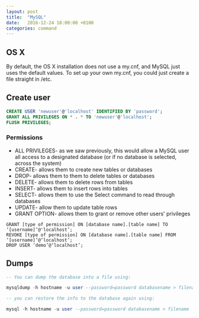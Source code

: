 ```yaml
---
layout: post
title:  "MySQL"
date:   2016-12-24 18:00:00 +0100
categories: command
---
```


## OS X

By default, the OS X installation does not use a my.cnf, and MySQL just uses the default values. To set up your own my.cnf, you could just create a file straight in /etc.

## Create user

```sql
CREATE USER 'newuser'@'localhost' IDENTIFIED BY 'password';
GRANT ALL PRIVILEGES ON * . * TO 'newuser'@'localhost';
FLUSH PRIVILEGES;
```

### Permissions

- ALL PRIVILEGES- as we saw previously, this would allow a MySQL user all access to a designated database (or if no database is selected, across the system)
- CREATE- allows them to create new tables or databases
- DROP- allows them to them to delete tables or databases
- DELETE- allows them to delete rows from tables
- INSERT- allows them to insert rows into tables
- SELECT- allows them to use the Select command to read through databases
- UPDATE- allow them to update table rows
- GRANT OPTION- allows them to grant or remove other users' privileges

```
GRANT [type of permission] ON [database name].[table name] TO ‘[username]’@'localhost’;
REVOKE [type of permission] ON [database name].[table name] FROM ‘[username]’@‘localhost’;
DROP USER ‘demo’@‘localhost’;
```

## Dumps

```sql
-- You can dump the database into a file using:

mysqldump -h hostname -u user --password=password databasename > filename

-- you can restore the info to the database again using:

mysql -h hostname -u user --password=password databasename < filename
```
